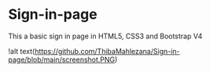 # Sign-in-page
This a basic sign in page in HTML5, CSS3 and Bootstrap V4

!alt text(https://github.com/ThibaMahlezana/Sign-in-page/blob/main/screenshot.PNG)
